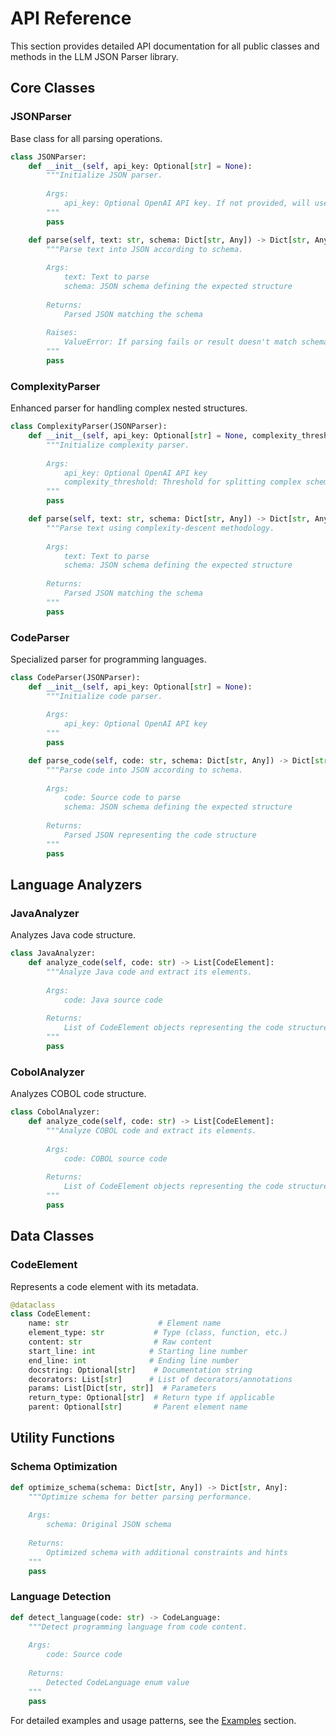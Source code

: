 # API Reference

This section provides detailed API documentation for all public classes and methods in the LLM JSON Parser library.

## Core Classes

### JSONParser

Base class for all parsing operations.

```python
class JSONParser:
    def __init__(self, api_key: Optional[str] = None):
        """Initialize JSON parser.
        
        Args:
            api_key: Optional OpenAI API key. If not provided, will use environment variable.
        """
        pass

    def parse(self, text: str, schema: Dict[str, Any]) -> Dict[str, Any]:
        """Parse text into JSON according to schema.
        
        Args:
            text: Text to parse
            schema: JSON schema defining the expected structure
            
        Returns:
            Parsed JSON matching the schema
            
        Raises:
            ValueError: If parsing fails or result doesn't match schema
        """
        pass
```

### ComplexityParser

Enhanced parser for handling complex nested structures.

```python
class ComplexityParser(JSONParser):
    def __init__(self, api_key: Optional[str] = None, complexity_threshold: float = 0.6):
        """Initialize complexity parser.
        
        Args:
            api_key: Optional OpenAI API key
            complexity_threshold: Threshold for splitting complex schemas (0.0 to 1.0)
        """
        pass

    def parse(self, text: str, schema: Dict[str, Any]) -> Dict[str, Any]:
        """Parse text using complexity-descent methodology.
        
        Args:
            text: Text to parse
            schema: JSON schema defining the expected structure
            
        Returns:
            Parsed JSON matching the schema
        """
        pass
```

### CodeParser

Specialized parser for programming languages.

```python
class CodeParser(JSONParser):
    def __init__(self, api_key: Optional[str] = None):
        """Initialize code parser.
        
        Args:
            api_key: Optional OpenAI API key
        """
        pass

    def parse_code(self, code: str, schema: Dict[str, Any]) -> Dict[str, Any]:
        """Parse code into JSON according to schema.
        
        Args:
            code: Source code to parse
            schema: JSON schema defining the expected structure
            
        Returns:
            Parsed JSON representing the code structure
        """
        pass
```

## Language Analyzers

### JavaAnalyzer

Analyzes Java code structure.

```python
class JavaAnalyzer:
    def analyze_code(self, code: str) -> List[CodeElement]:
        """Analyze Java code and extract its elements.
        
        Args:
            code: Java source code
            
        Returns:
            List of CodeElement objects representing the code structure
        """
        pass
```

### CobolAnalyzer

Analyzes COBOL code structure.

```python
class CobolAnalyzer:
    def analyze_code(self, code: str) -> List[CodeElement]:
        """Analyze COBOL code and extract its elements.
        
        Args:
            code: COBOL source code
            
        Returns:
            List of CodeElement objects representing the code structure
        """
        pass
```

## Data Classes

### CodeElement

Represents a code element with its metadata.

```python
@dataclass
class CodeElement:
    name: str                    # Element name
    element_type: str           # Type (class, function, etc.)
    content: str                # Raw content
    start_line: int            # Starting line number
    end_line: int              # Ending line number
    docstring: Optional[str]    # Documentation string
    decorators: List[str]      # List of decorators/annotations
    params: List[Dict[str, str]]  # Parameters
    return_type: Optional[str]  # Return type if applicable
    parent: Optional[str]       # Parent element name
```

## Utility Functions

### Schema Optimization

```python
def optimize_schema(schema: Dict[str, Any]) -> Dict[str, Any]:
    """Optimize schema for better parsing performance.
    
    Args:
        schema: Original JSON schema
        
    Returns:
        Optimized schema with additional constraints and hints
    """
    pass
```

### Language Detection

```python
def detect_language(code: str) -> CodeLanguage:
    """Detect programming language from code content.
    
    Args:
        code: Source code
        
    Returns:
        Detected CodeLanguage enum value
    """
    pass
```

For detailed examples and usage patterns, see the [Examples](../examples/README.md) section.
